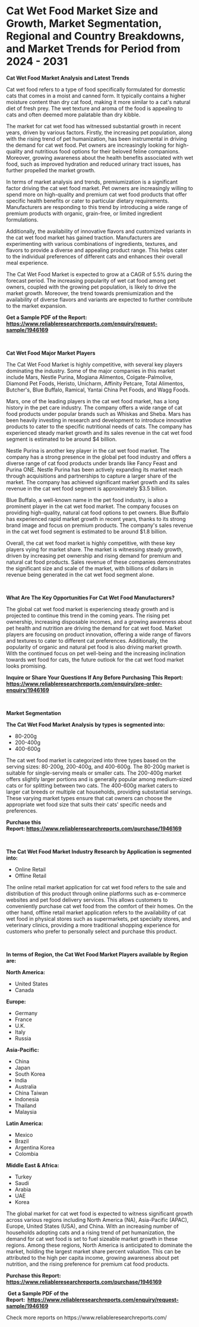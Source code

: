 <p><h1>Cat Wet Food Market Size and Growth, Market Segmentation, Regional and Country Breakdowns, and Market Trends for Period from 2024 -  2031</h1></p><p><strong>Cat Wet Food Market Analysis and Latest Trends</strong></p>
<p><p>Cat wet food refers to a type of food specifically formulated for domestic cats that comes in a moist and canned form. It typically contains a higher moisture content than dry cat food, making it more similar to a cat's natural diet of fresh prey. The wet texture and aroma of the food is appealing to cats and often deemed more palatable than dry kibble.</p><p>The market for cat wet food has witnessed substantial growth in recent years, driven by various factors. Firstly, the increasing pet population, along with the rising trend of pet humanization, has been instrumental in driving the demand for cat wet food. Pet owners are increasingly looking for high-quality and nutritious food options for their beloved feline companions. Moreover, growing awareness about the health benefits associated with wet food, such as improved hydration and reduced urinary tract issues, has further propelled the market growth.</p><p>In terms of market analysis and trends, premiumization is a significant factor driving the cat wet food market. Pet owners are increasingly willing to spend more on high-quality and premium cat wet food products that offer specific health benefits or cater to particular dietary requirements. Manufacturers are responding to this trend by introducing a wide range of premium products with organic, grain-free, or limited ingredient formulations.</p><p>Additionally, the availability of innovative flavors and customized variants in the cat wet food market has gained traction. Manufacturers are experimenting with various combinations of ingredients, textures, and flavors to provide a diverse and appealing product range. This helps cater to the individual preferences of different cats and enhances their overall meal experience.</p><p>The Cat Wet Food Market is expected to grow at a CAGR of 5.5% during the forecast period. The increasing popularity of wet cat food among pet owners, coupled with the growing pet population, is likely to drive the market growth. Moreover, the trend towards premiumization and the availability of diverse flavors and variants are expected to further contribute to the market expansion.</p></p>
<p><strong>Get a Sample PDF of the Report:&nbsp; <a href="https://www.reliableresearchreports.com/enquiry/request-sample/1946169">https://www.reliableresearchreports.com/enquiry/request-sample/1946169</a></strong></p>
<p>&nbsp;</p>
<p><strong>Cat Wet Food Major Market Players</strong></p>
<p><p>The Cat Wet Food Market is highly competitive, with several key players dominating the industry. Some of the major companies in this market include Mars, Nestle Purina, Mogiana Alimentos, Colgate-Palmolive, Diamond Pet Foods, Heristo, Unicharm, Affinity Petcare, Total Alimentos, Butcher's, Blue Buffalo, Ramical, Yantai China Pet Foods, and Wagg Foods.</p><p>Mars, one of the leading players in the cat wet food market, has a long history in the pet care industry. The company offers a wide range of cat food products under popular brands such as Whiskas and Sheba. Mars has been heavily investing in research and development to introduce innovative products to cater to the specific nutritional needs of cats. The company has experienced steady market growth and its sales revenue in the cat wet food segment is estimated to be around $4 billion.</p><p>Nestle Purina is another key player in the cat wet food market. The company has a strong presence in the global pet food industry and offers a diverse range of cat food products under brands like Fancy Feast and Purina ONE. Nestle Purina has been actively expanding its market reach through acquisitions and partnerships to capture a larger share of the market. The company has achieved significant market growth and its sales revenue in the cat wet food segment is approximately $3.5 billion.</p><p>Blue Buffalo, a well-known name in the pet food industry, is also a prominent player in the cat wet food market. The company focuses on providing high-quality, natural cat food options to pet owners. Blue Buffalo has experienced rapid market growth in recent years, thanks to its strong brand image and focus on premium products. The company's sales revenue in the cat wet food segment is estimated to be around $1.8 billion.</p><p>Overall, the cat wet food market is highly competitive, with these key players vying for market share. The market is witnessing steady growth, driven by increasing pet ownership and rising demand for premium and natural cat food products. Sales revenue of these companies demonstrates the significant size and scale of the market, with billions of dollars in revenue being generated in the cat wet food segment alone.</p></p>
<p>&nbsp;</p>
<p><strong>What Are The Key Opportunities For Cat Wet Food Manufacturers?</strong></p>
<p><p>The global cat wet food market is experiencing steady growth and is projected to continue this trend in the coming years. The rising pet ownership, increasing disposable incomes, and a growing awareness about pet health and nutrition are driving the demand for cat wet food. Market players are focusing on product innovation, offering a wide range of flavors and textures to cater to different cat preferences. Additionally, the popularity of organic and natural pet food is also driving market growth. With the continued focus on pet well-being and the increasing inclination towards wet food for cats, the future outlook for the cat wet food market looks promising.</p></p>
<p><strong>Inquire or Share Your Questions If Any Before Purchasing This Report: <a href="https://www.reliableresearchreports.com/enquiry/pre-order-enquiry/1946169">https://www.reliableresearchreports.com/enquiry/pre-order-enquiry/1946169</a></strong></p>
<p>&nbsp;</p>
<p><strong>Market Segmentation</strong></p>
<p><strong>The Cat Wet Food Market Analysis by types is segmented into:</strong></p>
<p><ul><li>80-200g</li><li>200-400g</li><li>400-600g</li></ul></p>
<p><p>The cat wet food market is categorized into three types based on the serving sizes: 80-200g, 200-400g, and 400-600g. The 80-200g market is suitable for single-serving meals or smaller cats. The 200-400g market offers slightly larger portions and is generally popular among medium-sized cats or for splitting between two cats. The 400-600g market caters to larger cat breeds or multiple cat households, providing substantial servings. These varying market types ensure that cat owners can choose the appropriate wet food size that suits their cats' specific needs and preferences.</p></p>
<p><strong>Purchase this Report:&nbsp;<a href="https://www.reliableresearchreports.com/purchase/1946169">https://www.reliableresearchreports.com/purchase/1946169</a></strong></p>
<p>&nbsp;</p>
<p><strong>The Cat Wet Food Market Industry Research by Application is segmented into:</strong></p>
<p><ul><li>Online Retail</li><li>Offline Retail</li></ul></p>
<p><p>The online retail market application for cat wet food refers to the sale and distribution of this product through online platforms such as e-commerce websites and pet food delivery services. This allows customers to conveniently purchase cat wet food from the comfort of their homes. On the other hand, offline retail market application refers to the availability of cat wet food in physical stores such as supermarkets, pet specialty stores, and veterinary clinics, providing a more traditional shopping experience for customers who prefer to personally select and purchase this product.</p></p>
<p>&nbsp;</p>
<p><strong>In terms of Region, the Cat Wet Food Market Players available by Region are:</strong></p>
<p>
    <p> <strong> North America: </strong>
        <ul>
            <li>United States</li>
            <li>Canada</li>
        </ul>
        </p> 
    <p> <strong> Europe: </strong>
        <ul>
            <li>Germany</li>
            <li>France</li>
            <li>U.K.</li>
            <li>Italy</li>
            <li>Russia</li>
        </ul>
        </p> 
    <p> <strong> Asia-Pacific: </strong>
        <ul>
            <li>China</li>
            <li>Japan</li>
            <li>South Korea</li>
            <li>India</li>
            <li>Australia</li>
            <li>China Taiwan</li>
            <li>Indonesia</li>
            <li>Thailand</li>
            <li>Malaysia</li>
        </ul>
        </p> 
    <p> <strong> Latin America: </strong>
        <ul>
            <li>Mexico</li>
            <li>Brazil</li>
            <li>Argentina Korea</li>
            <li>Colombia</li>
        </ul>
        </p> 
    <p> <strong> Middle East & Africa: </strong>
        <ul>
            <li>Turkey</li>
            <li>Saudi</li>
            <li>Arabia</li>
            <li>UAE</li>
            <li>Korea</li>
        </ul>
    </p>
    </p>
<p><p>The global market for cat wet food is expected to witness significant growth across various regions including North America (NA), Asia-Pacific (APAC), Europe, United States (USA), and China. With an increasing number of households adopting cats and a rising trend of pet humanization, the demand for cat wet food is set to fuel sizeable market growth in these regions. Among these regions, North America is anticipated to dominate the market, holding the largest market share percent valuation. This can be attributed to the high per capita income, growing awareness about pet nutrition, and the rising preference for premium cat food products.</p></p>
<p><strong>Purchase this Report: <a href="https://www.reliableresearchreports.com/purchase/1946169">https://www.reliableresearchreports.com/purchase/1946169</a></strong></p>
<p>&nbsp;<strong>Get a Sample PDF of the Report:&nbsp;&nbsp;<a href="https://www.reliableresearchreports.com/enquiry/request-sample/1946169">https://www.reliableresearchreports.com/enquiry/request-sample/1946169</a></strong></p>
<p><strong></strong></p>
<p>Check more reports on https://www.reliableresearchreports.com/</p>